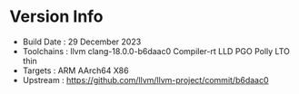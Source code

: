 # Version Info
* Build Date : 29 December 2023
* Toolchains : llvm clang-18.0.0-b6daac0 Compiler-rt LLD PGO Polly LTO thin
* Targets : ARM AArch64 X86
* Upstream : https://github.com/llvm/llvm-project/commit/b6daac0
